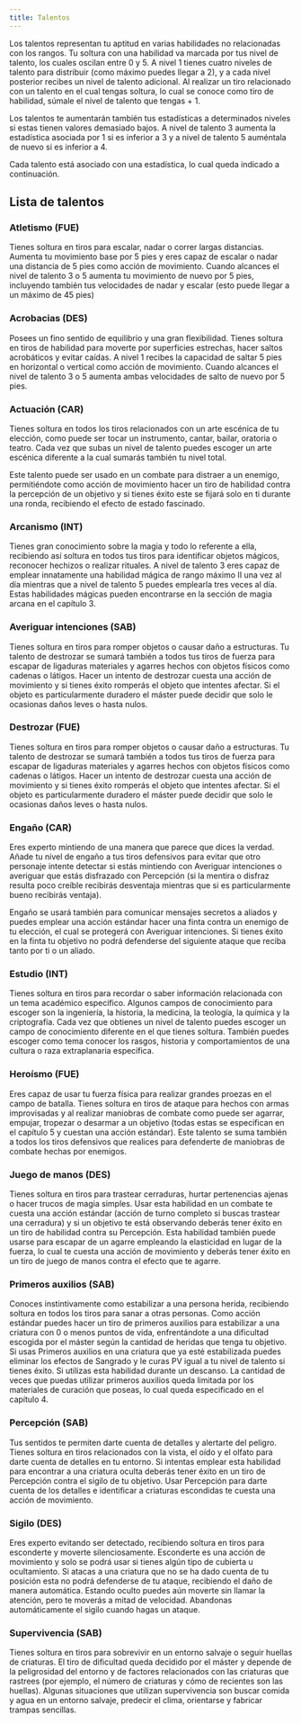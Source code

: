 ```yaml
---
title: Talentos
---
```


Los talentos representan tu aptitud en varias habilidades no relacionadas con los rangos. Tu soltura con una habilidad va marcada por tus nivel de talento, los cuales oscilan entre 0 y 5. A nivel 1 tienes cuatro niveles de talento para distribuir (como máximo puedes llegar a 2), y a cada nivel posterior recibes un nivel de talento adicional. Al realizar un tiro relacionado con un talento en el cual tengas soltura, lo cual se conoce como tiro de habilidad, súmale el nivel de talento que tengas + 1. 

Los talentos te aumentarán también tus estadísticas a determinados niveles si estas tienen valores demasiado bajos. A nivel de talento 3 aumenta la estadística asociada por 1 si es inferior a 3 y a nivel de talento 5 auméntala de nuevo si es inferior a 4.

Cada talento está asociado con una estadística, lo cual queda indicado a continuación.

## Lista de talentos

### Atletismo (FUE)

Tienes soltura en tiros para escalar, nadar o correr largas distancias. Aumenta tu movimiento base por 5 pies y eres capaz de escalar o nadar una distancia de 5 pies como acción de movimiento. Cuando alcances el nivel de talento 3 o 5 aumenta tu movimiento de nuevo por 5 pies, incluyendo también tus velocidades de nadar y escalar (esto puede llegar a un máximo de 45 pies)

### Acrobacias (DES)

Posees un fino sentido de equilibrio y una gran flexibilidad. Tienes soltura en tiros de habilidad para moverte por superficies estrechas, hacer saltos acrobáticos y evitar caídas. A nivel 1 recibes la capacidad de saltar 5 pies en horizontal o vertical como acción de movimiento. Cuando alcances el nivel de talento 3 o 5 aumenta ambas velocidades de salto de nuevo por 5 pies.

### Actuación (CAR)

Tienes soltura en todos los tiros relacionados con un arte escénica de tu elección, como puede ser tocar un instrumento, cantar, bailar, oratoria o teatro. Cada vez que subas un nivel de talento puedes escoger un arte escénica diferente a la cual sumarás también tu nivel total. 

Este talento puede ser usado en un combate para distraer a un enemigo, permitiéndote como acción de movimiento hacer un tiro de habilidad contra la percepción de un objetivo y si tienes éxito este se fijará solo en ti durante una ronda, recibiendo el efecto de estado fascinado.

### Arcanismo (INT)

Tienes gran conocimiento sobre la magia y todo lo referente a ella, recibiendo así soltura en todos tus tiros para identificar objetos mágicos, reconocer hechizos o realizar rituales. A nivel de talento 3 eres capaz de emplear innatamente una habilidad mágica de rango máximo II una vez al día mientras que a nivel de talento 5 puedes emplearla tres veces al día. Estas habilidades mágicas pueden encontrarse en la sección de magia arcana en el capítulo 3.

### Averiguar intenciones (SAB)

Tienes soltura en tiros para romper objetos o causar daño a estructuras. Tu talento de destrozar se sumará también a todos tus tiros de fuerza para escapar de ligaduras materiales y agarres hechos con objetos físicos como cadenas o látigos. Hacer un intento de destrozar cuesta una acción de movimiento y si tienes éxito romperás el objeto que intentes afectar. Si el objeto es particularmente duradero el máster puede decidir que solo le ocasionas daños leves o hasta nulos.

### Destrozar (FUE)

Tienes soltura en tiros para romper objetos o causar daño a estructuras. Tu talento de destrozar se sumará también a todos tus tiros de fuerza para escapar de ligaduras materiales y agarres hechos con objetos físicos como cadenas o látigos. Hacer un intento de destrozar cuesta una acción de movimiento y si tienes éxito romperás el objeto que intentes afectar. Si el objeto es particularmente duradero el máster puede decidir que solo le ocasionas daños leves o hasta nulos.

### Engaño (CAR)

Eres experto mintiendo de una manera que parece que dices la verdad. Añade tu nivel de engaño a tus tiros defensivos para evitar que otro personaje intente detectar si estás mintiendo con Averiguar intenciones o averiguar que estás disfrazado con Percepción (si la mentira o disfraz resulta poco creíble recibirás desventaja mientras que si es particularmente bueno recibirás ventaja). 

Engaño se usará también para comunicar mensajes secretos a aliados y puedes emplear una acción estándar hacer una finta contra un enemigo de tu elección, el cual se protegerá con Averiguar intenciones. Si tienes éxito en la finta tu objetivo no podrá defenderse del siguiente ataque que reciba tanto por ti o un aliado.

### Estudio (INT)

Tienes soltura en tiros para recordar o saber información relacionada con un tema académico específico. Algunos campos de conocimiento para escoger son la ingeniería, la historia, la medicina, la teología, la química y la criptografía. Cada vez que obtienes un nivel de talento puedes escoger un campo de conocimiento diferente en el que tienes soltura. También puedes escoger como tema conocer los rasgos, historia y comportamientos de una cultura o raza extraplanaria específica.

### Heroísmo (FUE)

Eres capaz de usar tu fuerza física para realizar grandes proezas en el campo de batalla. Tienes soltura en tiros de ataque para hechos con armas improvisadas y al realizar maniobras de combate como puede ser agarrar, empujar, tropezar o desarmar a un objetivo (todas estas se especifican en el capítulo 5 y cuestan una acción estándar). Este talento se suma también a todos los tiros defensivos que realices para defenderte de maniobras de combate hechas por enemigos.

### Juego de manos (DES)

Tienes soltura en tiros para trastear cerraduras, hurtar pertenencias ajenas o hacer trucos de magia simples. Usar esta habilidad en un combate te cuesta una acción estándar (acción de turno completo si buscas trastear una cerradura) y si un objetivo te está observando deberás tener éxito en un tiro de habilidad contra su Percepción. Esta habilidad también puede usarse para escapar de un agarre empleando la elasticidad en lugar de la fuerza, lo cual te cuesta una acción de movimiento y deberás tener éxito en un tiro de juego de manos contra el efecto que te agarre.

### Primeros auxilios (SAB)

Conoces instintivamente como estabilizar a una persona herida, recibiendo soltura en todos los tiros para sanar a otras personas. Como acción estándar puedes hacer un tiro de primeros auxilios para estabilizar a una criatura con 0 o menos puntos de vida, enfrentándote a una dificultad escogida por el máster según la cantidad de heridas que tenga tu objetivo. Si usas Primeros auxilios en una criatura que ya esté estabilizada puedes eliminar los efectos de Sangrado y le curas PV igual a tu nivel de talento si tienes éxito. Si utilizas esta habilidad durante un descanso. La cantidad de veces que puedas utilizar primeros auxilios queda limitada por los materiales de curación que poseas, lo cual queda especificado en el capítulo 4.

### Percepción (SAB)

Tus sentidos te permiten darte cuenta de detalles y alertarte del peligro. Tienes soltura en tiros relacionados con la vista, el oído y el olfato para darte cuenta de detalles en tu entorno. Si intentas emplear esta habilidad para encontrar a una criatura oculta deberás tener éxito en un tiro de Percepción contra el sigilo de tu objetivo. Usar Percepción para darte cuenta de los detalles e identificar a criaturas escondidas te cuesta una acción de movimiento.

### Sigilo (DES)

Eres experto evitando ser detectado, recibiendo soltura en tiros para esconderte y moverte silenciosamente. Esconderte es una acción de movimiento y solo se podrá usar si tienes algún tipo de cubierta u ocultamiento. Si atacas a una criatura que no se ha dado cuenta de tu posición esta no podrá defenderse de tu ataque, recibiendo el daño de manera automática. Estando oculto puedes aún moverte sin llamar la atención, pero te moverás a mitad de velocidad. Abandonas automáticamente el sigilo cuando hagas un ataque.

### Supervivencia (SAB)

Tienes soltura en tiros para sobrevivir en un entorno salvaje o seguir huellas de criaturas. El tiro de dificultad queda decidido por el máster y depende de la peligrosidad del entorno y de factores relacionados con las criaturas que rastrees (por ejemplo, el número de criaturas y cómo de recientes son las huellas). Algunas situaciones que utilizan supervivencia son buscar comida y agua en un entorno salvaje, predecir el clima, orientarse y fabricar trampas sencillas.

